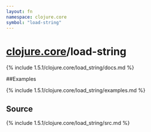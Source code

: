 ```yaml
---
layout: fn
namespace: clojure.core
symbol: "load-string"
---
```


# [clojure.core](../)/load-string

{% include 1.5.1/clojure.core/load_string/docs.md %}

##Examples

{% include 1.5.1/clojure.core/load_string/examples.md %}
## Source
{% include 1.5.1/clojure.core/load_string/src.md %}

